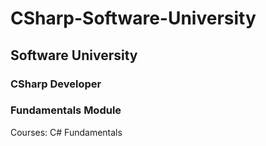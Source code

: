 # CSharp-Software-University

## Software University
### CSharp Developer

### Fundamentals Module
Courses: 
C# Fundamentals
